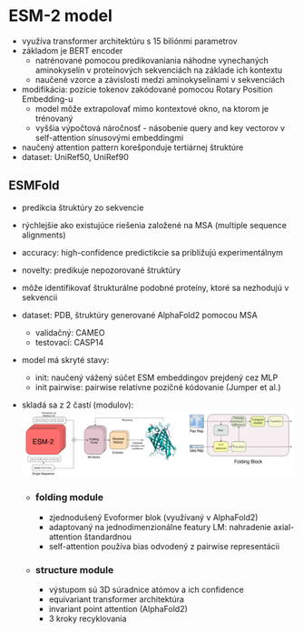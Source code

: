 # ESM-2 model
* využíva transformer architektúru s 15 biliónmi parametrov
* základom je BERT encoder 
  * natrénované pomocou predikovaniania náhodne vynechaných aminokyselín v proteínových sekvenciách na základe ich kontextu
  * naučené vzorce a závislosti medzi aminokyselinami v sekvenciách
* modifikácia: pozície tokenov zakódované pomocou Rotary Position Embedding-u 
  * model môže extrapolovať mimo kontextové okno, na ktorom je trénovaný 
  * vyššia výpočtová náročnosť - násobenie query and key vectorov v self-attention sínusovými embeddingmi
* naučený attention pattern korešponduje tertiárnej štruktúre
* dataset: UniRef50, UniRef90

## ESMFold
* predikcia štruktúry zo sekvencie
* rýchlejšie ako existujúce riešenia založené na MSA (multiple sequence alignments)
* accuracy: high-confidence predictikcie sa približujú experimentálnym  
* novelty: predikuje nepozorované štruktúry
* môže identifikovať štrukturálne podobné proteíny, ktoré sa nezhodujú v sekvencii
* dataset: PDB, štruktúry generované AlphaFold2 pomocou MSA
  * validačný: CAMEO
  * testovací: CASP14
* model má skryté stavy:
  * init: naučený vážený súčet ESM embeddingov prejdený cez MLP
  * init pairwise: pairwise relatívne pozičné kódovanie (Jumper et al.)

* skladá sa z 2 častí (modulov):
  ![ESM](ESM.PNG)
  * ### folding module
    - zjednodušený Evoformer blok (využívaný v AlphaFold2)
    - adaptovaný na jednodimenzionálne featury LM: nahradenie axial-attention štandardnou
    - self-attention používa bias odvodený z pairwise representácii
  * ### structure module
    - výstupom sú 3D súradnice atómov a ich confidence
    - equivariant transformer architektúra 
    - invariant point attention (AlphaFold2)
    - 3 kroky recyklovania